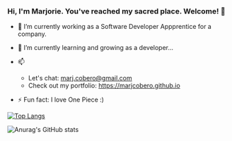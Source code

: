 ### Hi, I'm Marjorie. You've reached my sacred place. Welcome! 👋


- 🔭 I’m currently working as a Software Developer Appprentice for a company.

- 🌱 I’m currently learning and growing as a developer...
 
- 📫 
  * Let's chat: marj.cobero@gmail.com  
  * Check out my portfolio: https://marjcobero.github.io

- ⚡ Fun fact:
  I love One Piece :)
  
  
[![Top Langs](https://github-readme-stats.vercel.app/api/top-langs/?username=marjcobero&layout=compact)](https://github.com/marjcobero/github-readme-stats)
  
![Anurag's GitHub stats](https://github-readme-stats.vercel.app/api?username=marjcobero&show_icons=true&theme=tokyonight)
  
<!--
**marjcobero/marjcobero** is a ✨ _special_ ✨ repository because its `README.md` (this file) appears on your GitHub profile.

Here are some ideas to get you started:

- 🔭 I’m currently working on 
  * #100DaysofCode with Python 

- 🌱 I’m currently learning
  * Full-Stack Web Development with React Specialization on Coursera
  * Data Structures and Algorithms Specialization on Coursera 
 
- 📫 How to reach me:
  feel free to email me cobero.marjorie@gmail.com 
  or 
  check out my portfolio https://marjcobero.github.io

- ⚡ Fun fact:
  I love One Piece :)
-->
